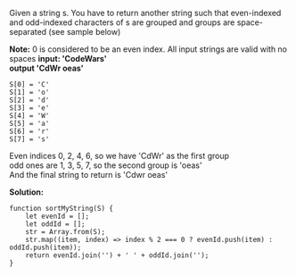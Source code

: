 Given a string s. You have to return another string such that even-indexed and odd-indexed characters of s are grouped and groups are space-separated (see sample below)

**Note:** 
0 is considered to be an even index. 
All input strings are valid with no spaces
**input: 'CodeWars'**  
**output 'CdWr oeas'**
```
S[0] = 'C'
S[1] = 'o'
S[2] = 'd'
S[3] = 'e'
S[4] = 'W'
S[5] = 'a'
S[6] = 'r'
S[7] = 's'
```
Even indices 0, 2, 4, 6, so we have 'CdWr' as the first group  
odd ones are 1, 3, 5, 7, so the second group is 'oeas'  
And the final string to return is 'Cdwr oeas'  

**Solution:**
```
function sortMyString(S) {
    let evenId = [];
    let oddId = [];
    str = Array.from(S);
    str.map((item, index) => index % 2 === 0 ? evenId.push(item) : oddId.push(item));
    return evenId.join('') + ' ' + oddId.join('');
}
```